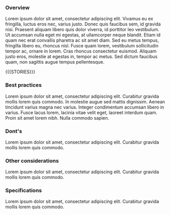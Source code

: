 ### Overview

Lorem ipsum dolor sit amet, consectetur adipiscing elit. Vivamus eu ex fringilla, luctus eros nec, varius justo. Donec quis faucibus sem, id gravida nisi. Praesent aliquam libero quis dolor viverra, id porttitor leo vestibulum. Ut accumsan nulla eget mi egestas, at ullamcorper neque blandit. Etiam id quam nec erat convallis pharetra ac sit amet diam. Sed eu metus tempus, fringilla libero eu, rhoncus nisl. Fusce quam lorem, vestibulum sollicitudin tempor ac, ornare in lorem. Cras rhoncus consectetur euismod. Aliquam justo eros, molestie at egestas in, tempor ac metus. Sed dictum faucibus quam, non sagittis augue tempus pellentesque.

{{{STORIES}}}

### Best practices

Lorem ipsum dolor sit amet, consectetur adipiscing elit. Curabitur gravida mollis lorem quis commodo. In molestie augue sed mattis dignissim. Aenean tincidunt varius magna nec varius. Integer condimentum accumsan libero in varius. Fusce lacus lorem, lacinia vitae velit eget, laoreet interdum quam. Proin sit amet lorem nibh. Nulla commodo sapien.

### Dont's

Lorem ipsum dolor sit amet, consectetur adipiscing elit. Curabitur gravida mollis lorem quis commodo.

### Other considerations

Lorem ipsum dolor sit amet, consectetur adipiscing elit. Curabitur gravida mollis lorem quis commodo.

### Specifications

Lorem ipsum dolor sit amet, consectetur adipiscing elit. Curabitur gravida mollis lorem quis commodo.
